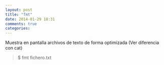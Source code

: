 ```yaml
---
layout: post
title: "fmt"
date: 2014-01-29 18:31
comments: true
categories: 
---
```

Muestra en pantalla archivos de texto de forma optimizada (Ver diferencia con cat)

>$ fmt fichero.txt

